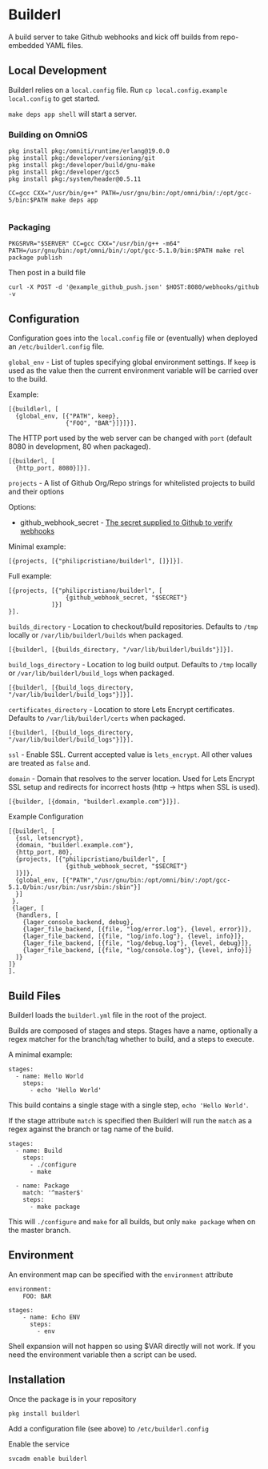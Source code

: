 # Builderl

A build server to take Github webhooks and kick off builds from repo-embedded YAML files.

## Local Development

Builderl relies on a `local.config` file. Run `cp local.config.example local.config` to get
started.

`make deps app shell` will start a server.

### Building on OmniOS

```
pkg install pkg:/omniti/runtime/erlang@19.0.0
pkg install pkg:/developer/versioning/git
pkg install pkg:/developer/build/gnu-make
pkg install pkg:/developer/gcc5
pkg install pkg:/system/header@0.5.11

CC=gcc CXX="/usr/bin/g++" PATH=/usr/gnu/bin:/opt/omni/bin/:/opt/gcc-5/bin:$PATH make deps app


```

### Packaging

```
PKGSRVR="$SERVER" CC=gcc CXX="/usr/bin/g++ -m64" PATH=/usr/gnu/bin:/opt/omni/bin/:/opt/gcc-5.1.0/bin:$PATH make rel package publish
```

Then post in a build file

```
curl -X POST -d '@example_github_push.json' $HOST:8080/webhooks/github -v
```

## Configuration

Configuration goes into the `local.config` file or (eventually) when deployed an `/etc/builderl.config` file.

`global_env` - List of tuples specifying global environment settings. If `keep` is used as the value then the current environment variable will be carried over to the build.

Example:

```
[{buildlerl, [
  {global_env, [{"PATH", keep},
                {"FOO", "BAR"}]}]}].
```

The HTTP port used by the web server can be changed with `port` (default 8080 in development, 80 when packaged).

```
[{builderl, [
  {http_port, 8080}]}].
```

`projects` - A list of Github Org/Repo strings for whitelisted projects to build and their options

Options:

* github_webhook_secret - [The secret supplied to Github to verify webhooks](https://developer.github.com/webhooks/securing/)

Minimal example:
```
[{projects, [{"philipcristiano/builderl", []}]}].
```

Full example:

```
[{projects, [{"philipcristiano/builderl", [
                {github_webhook_secret, "$SECRET"}
            ]}]
}].
```

`builds_directory` - Location to checkout/build repositories. Defaults to `/tmp` locally or `/var/lib/builderl/builds` when packaged.

```
[{builderl, [{builds_directory, "/var/lib/builderl/builds"}]}].
```

`build_logs_directory` - Location to log build output. Defaults to `/tmp` locally or `/var/lib/builderl/build_logs` when packaged.

```
[{builderl, [{build_logs_directory, "/var/lib/builderl/build_logs"}]}].
```

`certificates_directory` - Location to store Lets Encrypt certificates. Defaults to `/var/lib/builderl/certs` when packaged.

```
[{builderl, [{build_logs_directory, "/var/lib/builderl/build_logs"}]}].
```

`ssl` - Enable SSL. Current accepted value is `lets_encrypt`. All other values are treated as `false` and.

`domain` - Domain that resolves to the server location. Used for Lets Encrypt SSL setup and redirects for incorrect hosts (http -> https when SSL is used).

```
[{builder, [{domain, "builderl.example.com"}]}].
```

Example Configuration

```
[{builderl, [
  {ssl, letsencrypt},
  {domain, "builderl.example.com"},
  {http_port, 80},
  {projects, [{"philipcristiano/builderl", [
                {github_webhook_secret, "$SECRET"}
  ]}]},
  {global_env, [{"PATH","/usr/gnu/bin:/opt/omni/bin/:/opt/gcc-5.1.0/bin:/usr/bin:/usr/sbin:/sbin"}]
  }]
 },
 {lager, [
  {handlers, [
    {lager_console_backend, debug},
    {lager_file_backend, [{file, "log/error.log"}, {level, error}]},
    {lager_file_backend, [{file, "log/info.log"}, {level, info}]},
    {lager_file_backend, [{file, "log/debug.log"}, {level, debug}]},
    {lager_file_backend, [{file, "log/console.log"}, {level, info}]}
  ]}
]}
].
```

## Build Files

Builderl loads the `builderl.yml` file in the root of the project.

Builds are composed of stages and steps. Stages have a name, optionally a regex matcher for the branch/tag whether to build, and a steps to execute.

A minimal example:

```
stages:
  - name: Hello World
    steps:
      - echo 'Hello World'
```

This build contains a single stage with a single step, `echo 'Hello World'`.

If the stage attribute `match` is specified then Builderl will run the `match` as a regex against the branch or tag name of the build.

```
stages:
  - name: Build
    steps:
      - ./configure
      - make

  - name: Package
    match: '^master$'
    steps:
      - make package
```

This will `./configure` and `make` for all builds, but only `make package` when on the master branch.


## Environment

An environment map can be specified with the `environment` attribute

```
environment:
    FOO: BAR

stages:
    - name: Echo ENV
      steps:
        - env
```

Shell expansion will not happen so using $VAR directly will not work. If you
need the environment variable then a script can be used.

## Installation

Once the package is in your repository

`pkg install builderl`

Add a configuration file (see above) to `/etc/builderl.config`

Enable the service

`svcadm enable builderl`
